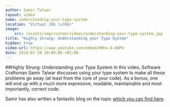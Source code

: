 ```yaml
---
author: Samir Talwar
layout: video
name: understanding-your-type-system
location: "Virtual JUG (vJUG)"
image:
    src: /assets/img/custom/videos/understanding-your-type-system.jpg
title: "Highly Strung: Understanding your Type System"
hidden: true
video-url: https://www.youtube.com/embed/KMnv-A-ANP4
date: 2014-07-28 10:00:00 +01:00
---
```


##Highly Strung: Understanding your Type System
In this video, Software Craftsman Samir Talwar discusses using your type system to make all these problems go away (at least from the core of your code). As a bonus, one will end up with a much more expressive, readable, maintainable and most importantly, correct code.

Samir has also written a fantastic blog on the topic [which you can find here]("http://codurance.com/2014/10/02/highly-strung/").
